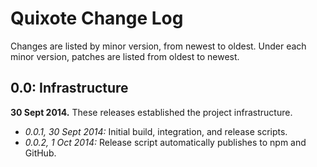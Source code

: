 # Quixote Change Log

Changes are listed by minor version, from newest to oldest. Under each minor version, patches are listed from oldest to newest.

## 0.0: Infrastructure

**30 Sept 2014.** These releases established the project infrastructure.

* *0.0.1, 30 Sept 2014:* Initial build, integration, and release scripts.   
* *0.0.2, 1 Oct 2014:* Release script automatically publishes to npm and GitHub.   
